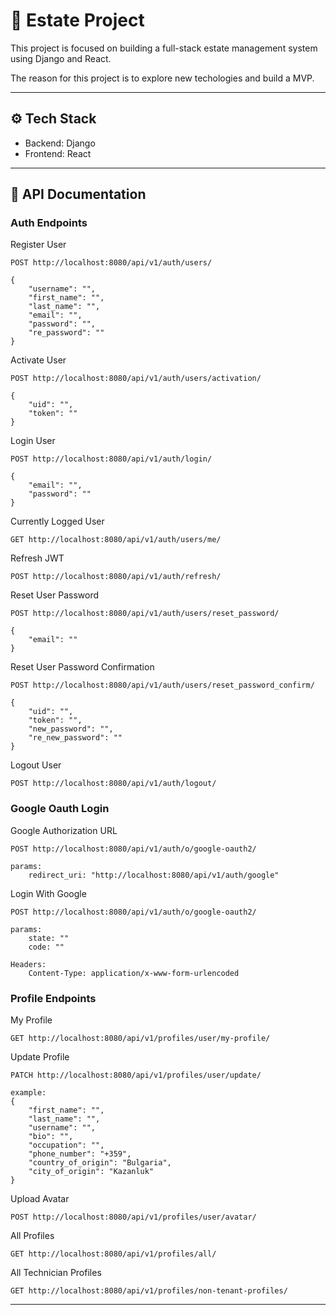 # 🚀 Estate Project

This project is focused on building a full-stack estate management system using Django and React.

The reason for this project is to explore new techologies and build a MVP.

---

## ⚙️ Tech Stack
- Backend: Django
- Frontend: React


---

## 📜 API Documentation

### Auth Endpoints

Register User
```http
POST http://localhost:8080/api/v1/auth/users/

{
    "username": "",
    "first_name": "",
    "last_name": "",
    "email": "",
    "password": "",
    "re_password": ""
}
```

Activate User
```http
POST http://localhost:8080/api/v1/auth/users/activation/

{
    "uid": "",
    "token": ""
}
```

Login User
```http
POST http://localhost:8080/api/v1/auth/login/

{
    "email": "",
    "password": ""
}
```

Currently Logged User
```http
GET http://localhost:8080/api/v1/auth/users/me/
```

Refresh JWT
```http
POST http://localhost:8080/api/v1/auth/refresh/
```

Reset User Password
```http
POST http://localhost:8080/api/v1/auth/users/reset_password/

{
    "email": ""
}
```

Reset User Password Confirmation
```http
POST http://localhost:8080/api/v1/auth/users/reset_password_confirm/

{
    "uid": "",
    "token": "",
    "new_password": "",
    "re_new_password": ""
}
```

Logout User
```http
POST http://localhost:8080/api/v1/auth/logout/
```

### Google Oauth Login

Google Authorization URL
```http
POST http://localhost:8080/api/v1/auth/o/google-oauth2/

params: 
    redirect_uri: "http://localhost:8080/api/v1/auth/google"
```

Login With Google
```http
POST http://localhost:8080/api/v1/auth/o/google-oauth2/

params: 
    state: ""
    code: ""

Headers: 
    Content-Type: application/x-www-form-urlencoded
```

### Profile Endpoints

My Profile
```http
GET http://localhost:8080/api/v1/profiles/user/my-profile/
```

Update Profile
```http
PATCH http://localhost:8080/api/v1/profiles/user/update/

example:
{
    "first_name": "",
    "last_name": "",
    "username": "",
    "bio": "",
    "occupation": "",
    "phone_number": "+359",
    "country_of_origin": "Bulgaria",
    "city_of_origin": "Kazanluk"
}
```

Upload Avatar
```http
POST http://localhost:8080/api/v1/profiles/user/avatar/
```

All Profiles
```http
GET http://localhost:8080/api/v1/profiles/all/
```

All Technician Profiles
```http
GET http://localhost:8080/api/v1/profiles/non-tenant-profiles/
```

---

